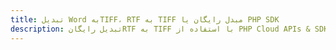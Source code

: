 ---title: تبدیل Word بهTIFF، RTF به TIFF مبدل رایگان یا PHP SDKdescription: تبدیل رایگانRTF به TIFF با استفاده از PHP Cloud APIs & SDK. همچنین اسناد Microsoft Word و OpenOffice را در Cloud ایجاد، ویرایش و رندر کنید.---